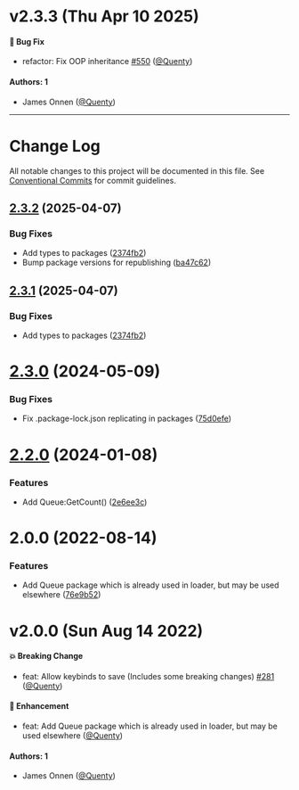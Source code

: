 # v2.3.3 (Thu Apr 10 2025)

#### 🐛 Bug Fix

- refactor: Fix OOP inheritance [#550](https://github.com/Quenty/NevermoreEngine/pull/550) ([@Quenty](https://github.com/Quenty))

#### Authors: 1

- James Onnen ([@Quenty](https://github.com/Quenty))

---

# Change Log

All notable changes to this project will be documented in this file.
See [Conventional Commits](https://conventionalcommits.org) for commit guidelines.

## [2.3.2](https://github.com/Quenty/NevermoreEngine/compare/@quenty/queue@2.3.0...@quenty/queue@2.3.2) (2025-04-07)


### Bug Fixes

* Add types to packages ([2374fb2](https://github.com/Quenty/NevermoreEngine/commit/2374fb2b043cfbe0e9b507b3316eec46a4e353a0))
* Bump package versions for republishing ([ba47c62](https://github.com/Quenty/NevermoreEngine/commit/ba47c62e32170bf74377b0c658c60b84306dc294))





## [2.3.1](https://github.com/Quenty/NevermoreEngine/compare/@quenty/queue@2.3.0...@quenty/queue@2.3.1) (2025-04-07)


### Bug Fixes

* Add types to packages ([2374fb2](https://github.com/Quenty/NevermoreEngine/commit/2374fb2b043cfbe0e9b507b3316eec46a4e353a0))





# [2.3.0](https://github.com/Quenty/NevermoreEngine/compare/@quenty/queue@2.2.0...@quenty/queue@2.3.0) (2024-05-09)


### Bug Fixes

* Fix .package-lock.json replicating in packages ([75d0efe](https://github.com/Quenty/NevermoreEngine/commit/75d0efeef239f221d93352af71a5b3e930ec23c5))





# [2.2.0](https://github.com/Quenty/NevermoreEngine/compare/@quenty/queue@2.0.0...@quenty/queue@2.2.0) (2024-01-08)


### Features

* Add Queue:GetCount() ([2e6ee3c](https://github.com/Quenty/NevermoreEngine/commit/2e6ee3cf54df42aebc84b192f2156afddedfd75d))





# 2.0.0 (2022-08-14)


### Features

* Add Queue package which is already used in loader, but may be used elsewhere ([76e9b52](https://github.com/Quenty/NevermoreEngine/commit/76e9b526834f3d5ab0d2fe50a85c0b2c2fe61cea))





# v2.0.0 (Sun Aug 14 2022)

#### 💥 Breaking Change

- feat: Allow keybinds to save (Includes some breaking changes) [#281](https://github.com/Quenty/NevermoreEngine/pull/281) ([@Quenty](https://github.com/Quenty))

#### 🚀 Enhancement

- feat: Add Queue package which is already used in loader, but may be used elsewhere ([@Quenty](https://github.com/Quenty))

#### Authors: 1

- James Onnen ([@Quenty](https://github.com/Quenty))
